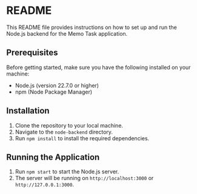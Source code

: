 # README

This README file provides instructions on how to set up and run the Node.js backend for the Memo Task application.

## Prerequisites

Before getting started, make sure you have the following installed on your machine:

- Node.js (version 22.7.0 or higher)
- npm (Node Package Manager)

## Installation

1. Clone the repository to your local machine.
2. Navigate to the `node-backend` directory.
3. Run `npm install` to install the required dependencies.

## Running the Application

1. Run `npm start` to start the Node.js server.
2. The server will be running on `http://localhost:3000` or `http://127.0.0.1:3000`.
